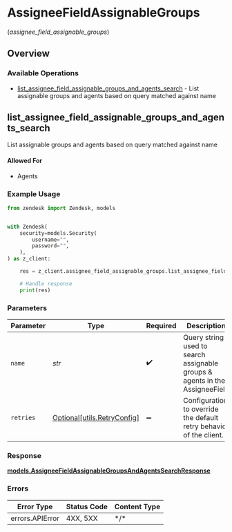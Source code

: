 # AssigneeFieldAssignableGroups
(*assignee_field_assignable_groups*)

## Overview

### Available Operations

* [list_assignee_field_assignable_groups_and_agents_search](#list_assignee_field_assignable_groups_and_agents_search) - List assignable groups and agents based on query matched against name

## list_assignee_field_assignable_groups_and_agents_search

List assignable groups and agents based on query matched against name

#### Allowed For

* Agents


### Example Usage

```python
from zendesk import Zendesk, models


with Zendesk(
    security=models.Security(
        username="",
        password="",
    ),
) as z_client:

    res = z_client.assignee_field_assignable_groups.list_assignee_field_assignable_groups_and_agents_search(name="Johnny Agent")

    # Handle response
    print(res)

```

### Parameters

| Parameter                                                                   | Type                                                                        | Required                                                                    | Description                                                                 | Example                                                                     |
| --------------------------------------------------------------------------- | --------------------------------------------------------------------------- | --------------------------------------------------------------------------- | --------------------------------------------------------------------------- | --------------------------------------------------------------------------- |
| `name`                                                                      | *str*                                                                       | :heavy_check_mark:                                                          | Query string used to search assignable groups & agents in the AssigneeField | Johnny Agent                                                                |
| `retries`                                                                   | [Optional[utils.RetryConfig]](../../models/utils/retryconfig.md)            | :heavy_minus_sign:                                                          | Configuration to override the default retry behavior of the client.         |                                                                             |

### Response

**[models.AssigneeFieldAssignableGroupsAndAgentsSearchResponse](../../models/assigneefieldassignablegroupsandagentssearchresponse.md)**

### Errors

| Error Type      | Status Code     | Content Type    |
| --------------- | --------------- | --------------- |
| errors.APIError | 4XX, 5XX        | \*/\*           |